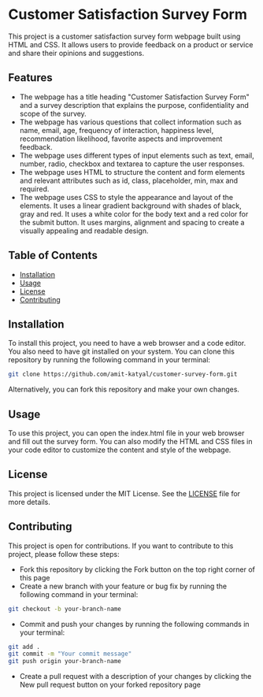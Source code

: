 # Customer Satisfaction Survey Form

This project is a customer satisfaction survey form webpage built using HTML and CSS. It allows users to provide feedback on a product or service and share their opinions and suggestions.

## Features

- The webpage has a title heading "Customer Satisfaction Survey Form" and a survey description that explains the purpose, confidentiality and scope of the survey.
- The webpage has various questions that collect information such as name, email, age, frequency of interaction, happiness level, recommendation likelihood, favorite aspects and improvement feedback.
- The webpage uses different types of input elements such as text, email, number, radio, checkbox and textarea to capture the user responses.
- The webpage uses HTML to structure the content and form elements and relevant attributes such as id, class, placeholder, min, max and required.
- The webpage uses CSS to style the appearance and layout of the elements. It uses a linear gradient background with shades of black, gray and red. It uses a white color for the body text and a red color for the submit button. It uses margins, alignment and spacing to create a visually appealing and readable design.

## Table of Contents

- [Installation](#installation)
- [Usage](#usage)
- [License](#license)
- [Contributing](#contributing)

## Installation

To install this project, you need to have a web browser and a code editor. You also need to have git installed on your system. You can clone this repository by running the following command in your terminal:

```bash
git clone https://github.com/amit-katyal/customer-survey-form.git
```

Alternatively, you can fork this repository and make your own changes.

## Usage

To use this project, you can open the index.html file in your web browser and fill out the survey form. You can also modify the HTML and CSS files in your code editor to customize the content and style of the webpage.

## License

This project is licensed under the MIT License. See the [LICENSE](LICENSE) file for more details.

## Contributing

This project is open for contributions. If you want to contribute to this project, please follow these steps:

- Fork this repository by clicking the Fork button on the top right corner of this page
- Create a new branch with your feature or bug fix by running the following command in your terminal:

```bash
git checkout -b your-branch-name
```

- Commit and push your changes by running the following commands in your terminal:

```bash
git add .
git commit -m "Your commit message"
git push origin your-branch-name
```

- Create a pull request with a description of your changes by clicking the New pull request button on your forked repository page
